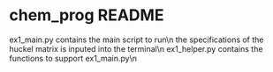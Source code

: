 # chem_prog README

ex1_main.py contains the main script to run\n
the specifications of the huckel matrix is inputed into the terminal\n
ex1_helper.py contains the functions to support ex1_main.py\n
